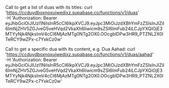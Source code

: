Call to get a list of duas with its titles:
curl 'https://ccduydboxnoxujwedixz.supabase.co/functions/v1/duas' \
-H 'Authorization: Bearer eyJhbGciOiJIUzI1NiIsInR5cCI6IkpXVCJ9.eyJpc3MiOiJzdXBhYmFzZSIsInJlZiI6ImNjZHV5ZGJveG5veHVqd2VkaXh6Iiwicm9sZSI6ImFub24iLCJpYXQiOjE3MTYyNjk4NjksImV4cCI6MjAzMTg0NTg2OX0.OOcgblDPw3HR9_PTZNL2X0lTeRCY9wZPx-c7YxkCz0w'

Call to get a specific dua with its content, e.g. Dua Aahad:
curl 'https://ccduydboxnoxujwedixz.supabase.co/functions/v1/duas/aahad' \
-H 'Authorization: Bearer eyJhbGciOiJIUzI1NiIsInR5cCI6IkpXVCJ9.eyJpc3MiOiJzdXBhYmFzZSIsInJlZiI6ImNjZHV5ZGJveG5veHVqd2VkaXh6Iiwicm9sZSI6ImFub24iLCJpYXQiOjE3MTYyNjk4NjksImV4cCI6MjAzMTg0NTg2OX0.OOcgblDPw3HR9_PTZNL2X0lTeRCY9wZPx-c7YxkCz0w'